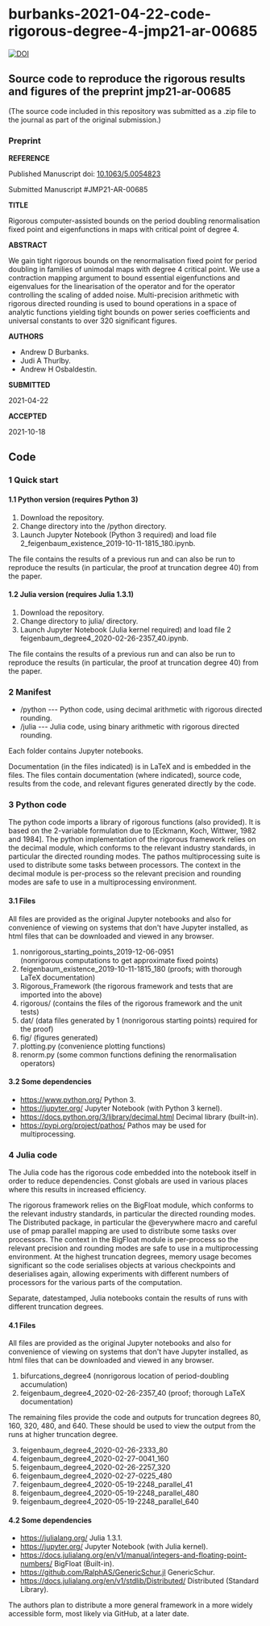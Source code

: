 # burbanks-2021-04-22-code-rigorous-degree-4-jmp21-ar-00685

[![DOI](https://zenodo.org/badge/380984228.svg)](https://zenodo.org/badge/latestdoi/380984228)

## Source code to reproduce the rigorous results and figures of the preprint jmp21-ar-00685

(The source code included in this repository was submitted as a .zip file to the journal as part of the original submission.)

### Preprint

**REFERENCE**

Published Manuscript doi: <a href="https://doi.org/10.1063/5.0054823">10.1063/5.0054823</a>

Submitted Manuscript #JMP21-AR-00685

**TITLE**

Rigorous computer-assisted bounds on the period doubling renormalisation fixed point and eigenfunctions in maps with critical point of degree 4.

**ABSTRACT**

We gain tight rigorous bounds on the renormalisation fixed point for period doubling in families of unimodal maps with degree 4 critical point. We use a contraction mapping argument to bound essential eigenfunctions and eigenvalues for the linearisation of the operator and for the operator controlling the scaling of added noise. Multi-precision arithmetic with rigorous directed rounding is used to bound operations in a space of analytic functions yielding tight bounds on power series coefficients and universal constants to over 320 significant figures. 

**AUTHORS**

* Andrew D Burbanks.
* Judi A Thurlby.
* Andrew H Osbaldestin.

**SUBMITTED**

2021-04-22

**ACCEPTED**

2021-10-18

## Code

### 1 Quick start

#### 1.1 Python version (requires Python 3)

1. Download the repository.
2. Change directory into the /python directory.
3. Launch Jupyter Notebook (Python 3 required) and load file 2_feigenbaum_existence_2019-10-11-1815_180.ipynb.

The file contains the results of a previous run and can also be run to reproduce the results (in particular, the proof at truncation degree 40) from the paper.

#### 1.2 Julia version (requires Julia 1.3.1)

1. Download the repository.
2. Change directory to julia/ directory.
3. Launch Jupyter Notebook (Julia kernel required) and load file 2 feigenbaum_degree4_2020-02-26-2357_40.ipynb.

The file contains the results of a previous run and can also be run to reproduce the results (in particular, the proof at truncation degree 40) from the paper.

### 2 Manifest

* /python --- Python code, using decimal arithmetic with rigorous directed rounding.
* /julia --- Julia code, using binary arithmetic with rigorous directed rounding.

Each folder contains Jupyter notebooks.

Documentation (in the files indicated) is in LaTeX and is embedded in the files. The files contain documentation (where indicated), source code, results from the code, and relevant figures generated directly by the code.

### 3 Python code

The python code imports a library of rigorous functions (also provided).  It is based on the 2-variable formulation due to [Eckmann, Koch, Wittwer, 1982 and 1984]. The python implementation of the rigorous framework relies on the decimal module, which conforms to the relevant industry standards, in particular the directed rounding modes. The pathos multiprocessing suite is used to distribute some tasks between processors. The context in the decimal module is per-process so the relevant precision and rounding modes are safe to use in a multiprocessing environment.

#### 3.1 Files

All files are provided as the original Jupyter notebooks and also for convenience of viewing on systems that don't have Jupyter installed, as html files that can be downloaded and viewed in any browser.

1. nonrigorous_starting_points_2019-12-06-0951 (nonrigorous computations to get approximate fixed points)
2. feigenbaum_existence_2019-10-11-1815_180 (proofs; with thorough LaTeX documentation)
3. Rigorous_Framework (the rigorous framework and tests that are imported into the above)
4. rigorous/ (contains the files of the rigorous framework and the unit tests)
5. dat/ (data files generated by 1 (nonrigorous starting points) required for the proof)
6. fig/ (figures generated)
7. plotting.py (convenience plotting functions)
8. renorm.py (some common functions defining the renormalisation operators)

#### 3.2 Some dependencies

* https://www.python.org/ Python 3.
* https://jupyter.org/ Jupyter Notebook (with Python 3 kernel).
* https://docs.python.org/3/library/decimal.html Decimal library (built-in).
* https://pypi.org/project/pathos/ Pathos may be used for multiprocessing.

### 4 Julia code

The Julia code has the rigorous code embedded into the notebook itself in order to reduce dependencies. Const globals are used in various places where this results in increased efficiency.

The rigorous framework relies on the BigFloat module, which conforms to the relevant industry standards, in particular the directed rounding modes. The Distributed package, in particular the @everywhere macro and careful use of pmap parallel mapping are used to distribute some tasks over processors. The context in the BigFloat module is per-process so the relevant precision and rounding modes are safe to use in a multiprocessing environment. At the highest truncation degrees, memory usage becomes significant so the code serialises objects at various checkpoints and deserialises again, allowing experiments with different numbers of processors for the various parts of the computation.

Separate, datestamped, Julia notebooks contain the results of runs with different truncation degrees.

#### 4.1 Files

All files are provided as the original Jupyter notebooks and also for convenience of viewing on systems that don't have Jupyter installed, as html files that can be downloaded and viewed in any browser.

1. bifurcations_degree4 (nonrigorous location of period-doubling accumulation)
2. feigenbaum_degree4_2020-02-26-2357_40 (proof; thorough LaTeX documentation)

The remaining files provide the code and outputs for truncation degrees 80, 160, 320, 480, and 640. These should be used to view the output from the runs at higher truncation degree.

3. feigenbaum_degree4_2020-02-26-2333_80
4. feigenbaum_degree4_2020-02-27-0041_160
5. feigenbaum_degree4_2020-02-26-2257_320
6. feigenbaum_degree4_2020-02-27-0225_480
7. feigenbaum_degree4_2020-05-19-2248_parallel_41
8. feigenbaum_degree4_2020-05-19-2248_parallel_480
9. feigenbaum_degree4_2020-05-19-2248_parallel_640

#### 4.2 Some dependencies

* https://julialang.org/ Julia 1.3.1.
* https://jupyter.org/ Jupyter Notebook (with Julia kernel).
* https://docs.julialang.org/en/v1/manual/integers-and-floating-point-numbers/ BigFloat (Built-in).
* https://github.com/RalphAS/GenericSchur.jl GenericSchur.
* https://docs.julialang.org/en/v1/stdlib/Distributed/ Distributed (Standard Library).

The authors plan to distribute a more general framework in a more widely accessible form, most likely via GitHub, at a later date.

